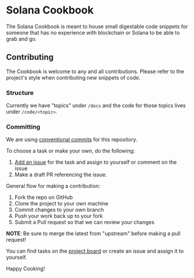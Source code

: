 # Solana Cookbook

The Solana Cookbook is meant to house small digestable code snippets
for someone that has no experience with blockchain or Solana to be able
to grab and go.

## Contributing

The Cookbook is welcome to any and all contributions. Please refer to
the project's style when contributing new snippets of code.

### Structure
Currently we have "topics" under `/docs` and the code for those topics 
lives under `/code/<topic>`.

### Committing
We are using [conventional commits](https://www.conventionalcommits.org/en/v1.0.0/)
for this repository.

To choose a task or make your own, do the following:

1. [Add an issue](https://github.com/solana-dev-adv/solana-cookbook/issues/new) for the task and assign to yourself or comment on the issue
2. Make a draft PR referencing the issue.

General flow for making a contribution:

1. Fork the repo on GitHub
2. Clone the project to your own machine
3. Commit changes to your own branch
4. Push your work back up to your fork
5. Submit a Pull request so that we can review your changes

**NOTE**: Be sure to merge the latest from "upstream" before making a 
pull request!

You can find tasks on the [project board](https://github.com/solana-dev-adv/solana-cookbook/projects/1) 
or create an issue and assign it to yourself.

Happy Cooking!
